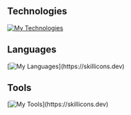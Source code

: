 ## Technologies

[![My Technologies](https://skillicons.dev/icons?i=react,vue,nodejs,postgres,mysql,linux)](https://skillicons.dev)

## Languages

[![My Languages](https://skillicons.dev/icons?i=html,css,sass,js,ts,php,java,)](https://skillicons.dev)

## Tools

[![My Tools](https://skillicons.dev/icons?i=stackoverflow,replit,gitlab,netlify,vscode,codepen,github,figma,ai,xd,git,docker,devto,)](https://skillicons.dev)
